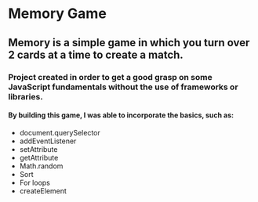# Memory Game
<h2>Memory is a simple game in which you turn over 2 cards at a time to create a match.</h2>

<h3>Project created in order to get a good grasp on some JavaScript fundamentals without the use of frameworks or libraries.</h3>
<h4>By building this game, I was able to incorporate the basics, such as:</h4>
<ul>
<li>document.querySelector</li>
<li>addEventListener</li>
<li>setAttribute</li>
<li>getAttribute</li>
<li>Math.random</li>
<li>Sort</li>
<li>For loops</li>
<li>createElement</li>
</ul>
